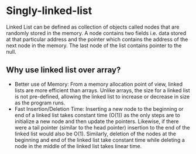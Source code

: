# Singly-linked-list
Linked List can be defined as collection of objects called nodes that are randomly stored in the memory.
A node contains two fields i.e. data stored at that particular address and the pointer which contains the address of the next node in the memory.
The last node of the list contains pointer to the null.
## Why use linked list over array?
* Better use of Memory: From a memory allocation point of view, linked lists are more efficient than arrays. Unlike arrays, the size for a linked list is not pre-defined, allowing the linked list to increase or decrease in size as the program runs.
* Fast Insertion/Deletion Time: Inserting a new node to the beginning or end of a linked list takes constant time (O(1)) as the only steps are to initialize a new node and then update the pointers. Likewise, if there were a tail pointer (similar to the head pointer) insertion to the end of the linked list would also be O(1). Similarly, deletion of the nodes at the beginning and end of the linked list take constant time while deleting a node in the middle of the linked list takes linear time.
